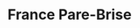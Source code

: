 ---
title: "France Pare-Brise"
url: /saint-andre-de-cubzac/france-pare-brise/
shop: Autowerkstatt
---
